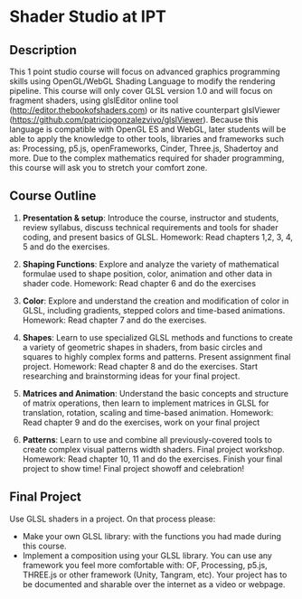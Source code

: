 # Shader Studio at IPT

## Description

This 1 point studio course will focus on advanced graphics programming skills using OpenGL/WebGL Shading Language to modify the rendering pipeline. This course will only cover GLSL version 1.0 and will focus on fragment shaders, using glslEditor online tool (http://editor.thebookofshaders.com) or its native counterpart glslViewer (https://github.com/patriciogonzalezvivo/glslViewer).  Because this language is compatible with OpenGL ES and WebGL, later students will be able to apply the knowledge to other tools, libraries and frameworks such as: Processing, p5.js, openFrameworks, Cinder, Three.js, Shadertoy and more.  Due to the complex mathematics required for shader programming, this course will ask you to stretch your comfort zone.

## Course Outline

1. **Presentation & setup**: Introduce the course, instructor and students, review syllabus, discuss technical requirements and tools for shader coding, and present basics of GLSL. Homework: Read chapters 1,2, 3, 4, 5 and do the exercises.

2. **Shaping Functions**: Explore and analyze the variety of mathematical formulae used to shape position, color, animation and other data in shader code. Homework: Read chapter 6 and do the exercises 

3. **Color**: Explore and understand the creation and modification of color in GLSL, including gradients, stepped colors and time-based animations.  Homework: Read chapter 7 and do the exercises.

4. **Shapes**: Learn to use specialized GLSL methods and functions to create a variety of geometric shapes in shaders, from basic circles and squares to highly complex forms and patterns. Present assignment final project. Homework: Read chapter 8 and do the exercises. Start researching and brainstorming ideas for your final project.

5. **Matrices and Animation**: Understand the basic concepts and structure of matrix operations, then learn to implement matrices in GLSL for translation, rotation, scaling and time-based animation. Homework: Read chapter 9 and do the exercises, work on your final project

6. **Patterns**: Learn to use and combine all previously-covered tools to create complex visual patterns width shaders. Final project workshop. Homework: Read chapter 10, 11 and do the exercises. Finish your final project to show time!
Final project showoff and celebration!

## Final Project

Use GLSL shaders in a project. On that process please:

- Make your own GLSL library: with the functions you had made during this course.
- Implement a composition using your GLSL library.  You can use any framework you feel more comfortable with: OF, Processing, p5.js, THREE.js or other framework (Unity, Tangram, etc).
Your project has to be documented and sharable over the internet as a video or webpage.